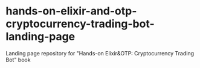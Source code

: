 # hands-on-elixir-and-otp-cryptocurrency-trading-bot-landing-page
Landing page repository for "Hands-on Elixir&amp;OTP: Cryptocurrency Trading Bot" book
